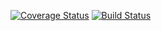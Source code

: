[![Coverage Status](https://coveralls.io/repos/github/zanio/Api-Endpoint/badge.svg?branch=dev)](https://coveralls.io/github/zanio/Api-Endpoint?branch=dev)
[![Build Status](https://api.travis-ci.org/zanio/Api-Endpoint.svg?branch=dev)](https://travis-ci.org/zanio/Api-Endpoint.svg?branch=dev)
